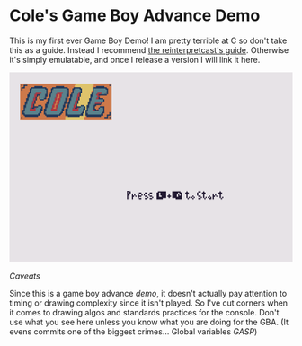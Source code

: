 # Cole's Game Boy Advance Demo

This is my first ever Game Boy Demo! I am pretty terrible at C so don't take this as a guide. Instead I recommend [the reinterpretcast's guide](https://www.reinterpretcast.com/writing-a-game-boy-advance-game). Otherwise it's simply emulatable, and once I release a version I will link it here.

![A game screen](/gba-game.png?raw=true "gba-game-screen")

_Caveats_

Since this is a game boy advance _demo_, it doesn't actually pay attention to timing or drawing complexity since it isn't played. So I've cut corners when it comes to drawing algos and standards practices for the console. Don't use what you see here unless you know what you are doing for the GBA. (It evens commits one of the biggest crimes... Global variables _*GASP*_)
